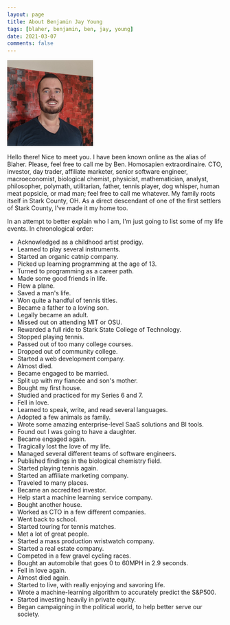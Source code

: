 ```yaml
---
layout: page
title: About Benjamin Jay Young
tags: [blaher, benjamin, ben, jay, young]
date: 2021-03-07
comments: false
---
```

<img src="/assets/img/logo.png" class="img-circle zoombtn animated">

Hello there! Nice to meet you. I have been known online as the alias of Blaher. Please, feel free to call me by Ben. Homosapien extraordinaire. CTO, investor, day trader, affiliate marketer, senior software engineer, macroeconomist, biological chemist, physicist, mathematician, analyst, philosopher, polymath, utilitarian, father, tennis player, dog whisper, human meat popsicle, or mad man; feel free to call me whatever. My family roots itself in Stark County, OH. As a direct descendant of one of the first settlers of Stark County, I’ve made it my home too.

In an attempt to better explain who I am, I'm just going to list some of my life events. In chronological order:
 * Acknowledged as a childhood artist prodigy.
 * Learned to play several instruments.
 * Started an organic catnip company.
 * Picked up learning programming at the age of 13.
 * Turned to programming as a career path.
 * Made some good friends in life.
 * Flew a plane.
 * Saved a man's life.
 * Won quite a handful of tennis titles.
 * Became a father to a loving son.
 * Legally became an adult.
 * Missed out on attending MIT or OSU.
 * Rewarded a full ride to Stark State College of Technology.
 * Stopped playing tennis.
 * Passed out of too many college courses.
 * Dropped out of community college.
 * Started a web development company.
 * Almost died.
 * Became engaged to be married.
 * Split up with my fiancée and son's mother.
 * Bought my first house.
 * Studied and practiced for my Series 6 and 7.
 * Fell in love.
 * Learned to speak, write, and read several languages.
 * Adopted a few animals as family.
 * Wrote some amazing enterprise-level SaaS solutions and BI tools.
 * Found out I was going to have a daughter.
 * Became engaged again.
 * Tragically lost the love of my life.
 * Managed several different teams of software engineers.
 * Published findings in the biological chemistry field.
 * Started playing tennis again.
 * Started an affiliate marketing company.
 * Traveled to many places.
 * Became an accredited investor.
 * Help start a machine learning service company.
 * Bought another house.
 * Worked as CTO in a few different companies.
 * Went back to school.
 * Started touring for tennis matches.
 * Met a lot of great people.
 * Started a mass production wristwatch company.
 * Started a real estate company.
 * Competed in a few gravel cycling races.
 * Bought an automobile that goes 0 to 60MPH in 2.9 seconds.
 * Fell in love again.
 * Almost died again.
 * Started to live, with really enjoying and savoring life.
 * Wrote a machine-learning algorithm to accurately predict the S&amp;P500.
 * Started investing heavily in private equity.
 * Began campaigning in the political world, to help better serve our society.
